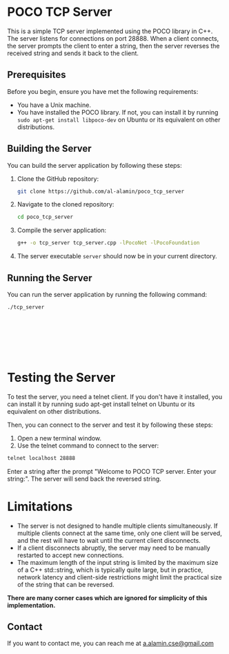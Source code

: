 # POCO TCP Server

This is a simple TCP server implemented using the POCO library in C++. The server listens for connections on port 28888. When a client connects, the server prompts the client to enter a string, then the server reverses the received string and sends it back to the client.

## Prerequisites

Before you begin, ensure you have met the following requirements:

* You have a Unix machine.
* You have installed the POCO library. If not, you can install it by running `sudo apt-get install libpoco-dev` on Ubuntu or its equivalent on other distributions.

## Building the Server

You can build the server application by following these steps:

1. Clone the GitHub repository:
    ```bash
    git clone https://github.com/al-alamin/poco_tcp_server
    ```
2. Navigate to the cloned repository:
    ```bash
    cd poco_tcp_server
    ```
3. Compile the server application:
    ```bash
    g++ -o tcp_server tcp_server.cpp -lPocoNet -lPocoFoundation
    ```
4. The server executable `server` should now be in your current directory.

## Running the Server

You can run the server application by running the following command:

```bash
./tcp_server
```

<br><br><br><br><br>

# Testing the Server
To test the server, you need a telnet client. If you don't have it installed, you can install it by running sudo apt-get install telnet on Ubuntu or its equivalent on other distributions.

Then, you can connect to the server and test it by following these steps:

1. Open a new terminal window.
2. Use the telnet command to connect to the server:
```bash
telnet localhost 28888
```
Enter a string after the prompt "Welcome to POCO TCP server. Enter your string:". The server will send back the reversed string.


# Limitations
* The server is not designed to handle multiple clients simultaneously. If multiple clients connect at the same time, only one client will be served, and the rest will have to wait until the current client disconnects.
* If a client disconnects abruptly, the server may need to be manually restarted to accept new connections.
* The maximum length of the input string is limited by the maximum size of a C++ std::string, which is typically quite large, but in practice, network latency and client-side restrictions might limit the practical size of the string that can be reversed.

**There are many corner cases which are ignored for simplicity of this implementation.**

## Contact
If you want to contact me, you can reach me at a.alamin.cse@gmail.com